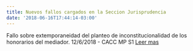 ```yaml
---
title: Nuevos fallos cargados en la Seccion Jurisprudencia
date: '2018-06-16T17:44:14-03:00'
---
```

Fallo sobre extemporaneidad del planteo de inconstitucionalidad de los honorarios del mediador. 12/6/2018 - CACC MP S1 [Leer mas](https://sitio-mediadores.netlify.com/fallos/tarjeta-naranja-s-a-c-dilarregui-eduardo-luis-s-cobro-sumario-sumas-dinero/index.html)
